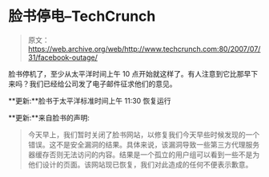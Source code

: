 # 脸书停电–TechCrunch

> 原文：<https://web.archive.org/web/http://www.techcrunch.com:80/2007/07/31/facebook-outage/>

脸书停机了，至少从太平洋时间上午 10 点开始就这样了。有人注意到它比那早下来吗？我们已经给公司发了电子邮件征求他们的意见。

**更新:**脸书于太平洋标准时间上午 11:30 恢复运行

**更新:**来自脸书的声明:

> 今天早上，我们暂时关闭了脸书网站，以修复我们今天早些时候发现的一个错误。这不是安全漏洞的结果。具体来说，该漏洞导致一些第三方代理服务器缓存否则无法访问的内容。结果是一个孤立的用户组可以看到一些不是为他们设计的页面。该网站现已恢复，我们对此造成的任何不便表示歉意。